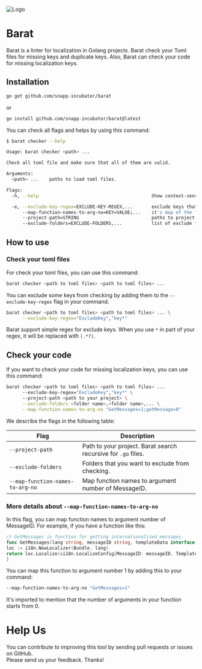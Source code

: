 ![Logo](https://user-images.githubusercontent.com/49960770/214579375-0a8e1cee-d9cd-4cc5-9453-42aff2c26357.png)

# Barat
Barat is a linter for localization in Golang projects. Barat check your Toml files for missing keys and duplicate keys.
Also, Barat can check your code for missing localization keys.

## Installation
```bash
go get github.com/snapp-incubator/barat
```

or

```bash
go install github.com/snapp-incubator/barat@latest
```

You can check all flags and helps by using this command:

```bash
$ barat checker --help 

Usage: barat checker <path> ...

Check all toml file and make sure that all of them are valid.

Arguments:
  <path> ...    paths to load toml files.

Flags:
  -h, --help                                          Show context-sensitive help.

  -e, --exclude-key-regex=EXCLUDE-KEY-REGEX,...       exclude keys that match the given regex.
      --map-function-names-to-arg-no=KEY=VALUE;...    it's map of the function's name that returns the message by i18n To number of MessageID in arguments.
      --project-path=STRING                           paths to project for check all files.
      --exclude-folders=EXCLUDE-FOLDERS,...           list of exclude folders for check localization.
```

## How to use

### Check your toml files
For check your toml files, you can use this command:

```bash
barat checker <path to toml files> <path to toml files> ...
```

You can exclude some keys from checking by adding them to the `--exclude-key-regex` flag in your command.
```bash 
barat checker <path to toml files> <path to toml files> ... \
      --exclude-key-regex="ExcludeKey","key*"
```

Barat support simple regex for exclude keys. When you use `*` in part of your regex, it will be replaced with `(.*?)`.

## Check your code
If you want to check your code for missing localization keys, you can use this command:

```bash
barat checker <path to toml files> <path to toml files> ... 
      --exclude-key-regex="ExcludeKey","key*" \ 
      --project-path <path to your project> \
      --exclude-folders <folder name>,<folder name>,... \
      --map-function-names-to-arg-no "GetMessages=1;getMessage=0"
```

We describe the flags in the following table:

| Flag                             | Description                                                   |
|----------------------------------|---------------------------------------------------------------|
| `--project-path`                 | Path to your project. Barat search recursive for `.go` files. |
| `--exclude-folders`              | Folders that you want to exclude from checking.               |
| `--map-function-names-to-arg-no` | Map function names to argument number of MessageID.           |

### More details about `--map-function-names-to-arg-no`

In this flag, you can map function names to argument number of MessageID. For example, if you have a function like this:

```go
// GetMessages is function for getting internationalized messages.
func GetMessages(lang string, messageID string, templateData interface{}) (string, error) {
loc := i18n.NewLocalizer(Bundle, lang)
return loc.Localize(&i18n.LocalizeConfig{MessageID: messageID, TemplateData: templateData})
}
```

You can map this function to argument number 1 by adding this to your command:

```bash
--map-function-names-to-arg-no "GetMessages=1"
```

It's imported to mention that the number of arguments in your function starts from 0.

# Help Us
You can contribute to improving this tool by sending pull requests or issues on GitHub.  
Please send us your feedback. Thanks!
